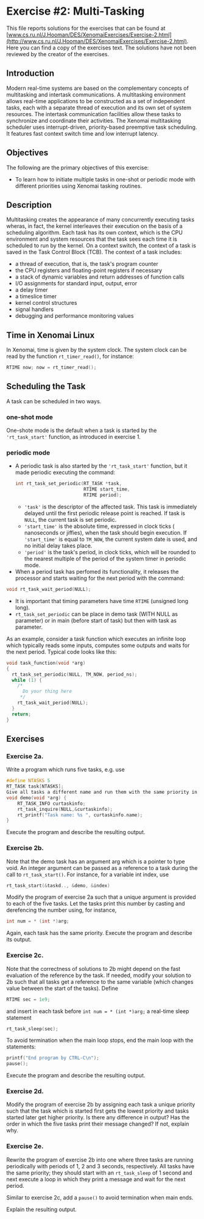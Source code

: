 # Exercise #2: Multi-Tasking

This file reports solutions for the exercises that can be found at [www.cs.ru.nl/J.Hooman/DES/XenomaiExercises/Exercise-2.html](http://www.cs.ru.nl/J.Hooman/DES/XenomaiExercises/Exercise-2.html). Here you can find a copy of the exercises text.  The solutions have not been reviewed by the creator of the exercises.

## Introduction

Modern real-time systems are based on the complementary concepts of multitasking and intertask communications. A multitasking environment allows real-time applications to be constructed as a set of independent tasks, each with a separate thread of execution and its own set of system resources. The intertask communication facilities allow these tasks to synchronize and coordinate their activities. The Xenomai multitasking scheduler uses interrupt-driven, priority-based preemptive task scheduling. It features fast context switch time and low interrupt latency.

## Objectives

The following are the primary objectives of this exercise:
- To learn how to initiate multiple tasks in one-shot or periodic mode with different priorities using Xenomai tasking routines.

## Description

Multitasking creates the appearance of many concurrently executing tasks wheras, in fact, the kernel interleaves their execution on the basis of a scheduling algorithm. Each task has its own context, which is the CPU environment and system resources that the task sees each time it is scheduled to run by the kernel. On a context switch, the context of a task is saved in the Task Control Block (TCB). The context of a task includes:

- a thread of execution, that is, the task's program counter
- the CPU registers and floating-point registers if necessary
- a stack of dynamic variables and return addresses of function calls
- I/O assignments for standard input, output, error
- a delay timer
- a timeslice timer
- kernel control structures
- signal handlers
- debugging and performance monitoring values

## Time in Xenomai Linux

In Xenomai, time is given by the system clock. 
The system clock can be read by the function `rt_timer_read()`, for instance:
```c
RTIME now; now = rt_timer_read();
```

## Scheduling the Task

A task can be scheduled in two ways.

### one-shot mode

One-shote mode is the default when a task is started by the `'rt_task_start'` function, as introduced in exercise 1.

### periodic mode

- A periodic task is also started by the `'rt_task_start'` function, but it made periodic executing the command:
  ```c
  int rt_task_set_periodic(RT_TASK *task,
                           RTIME start_time,
                           RTIME period);
  ```
  - `'task'` is the descriptor of the affected task. This task is immediately delayed until the first periodic release point is reached. If task is `NULL`, the current task is set periodic.
  - `'start_time'` is the absolute time, expressed in clock ticks ( nanoseconds or jiffies), when the task should begin execution. If `'start_time'` is equal to `TM_NOW`, the current system date is used, and no initial delay takes place.
  - `'period'` is the task's period, in clock ticks, which will be rounded to the nearest multiple of the period of the system timer in periodic mode.
- When a period task has perfomed its functionality, it releases the processor and starts waiting for the next period with the command:
```c
void rt_task_wait_period(NULL);
```
- It is important that timing parameters have time `RTIME` (unsigned long long).
- `rt_task_set_periodic` can be place in demo task (WITH NULL as parameter) or in main (before start of task) but then with task as parameter.

As an example, consider a task function which executes an infinite loop which typically reads some inputs, computes some outputs and waits for the next period. Typical code looks like this:
```c
void task_function(void *arg)
{
  rt_task_set_periodic(NULL, TM_NOW, period_ns);
  while (1) {
    /*
      Do your thing here
     */
    rt_task_wait_period(NULL);
  }
  return;
}
```

## Exercises 

### Exercise 2a.  

Write a program which runs five tasks, e.g. use
```c
#define NTASKS 5
RT_TASK task[NTASKS];
Give all tasks a different name and run them with the same priority in one-shot mode. Each task executes the following function  :
void demo(void *arg) {
    RT_TASK_INFO curtaskinfo;
    rt_task_inquire(NULL,&curtaskinfo);
    rt_printf("Task name: %s ", curtaskinfo.name);
}
```
Execute the program and describe the resulting output.

### Exercise 2b. 
Note that the demo task has an argument arg which is a pointer to type void. An integer argument can be passed as a reference to a task during the call to `rt_task_start()`. For instance, for a variable int index, use
```c
rt_task_start(&taskd.., &demo, &index)
```
Modify the program of exercise 2a such that a unique argument is provided to each of the five tasks. Let the tasks print this number by casting and derefencing the number using, for instance,
```c
int num = * (int *)arg;
```
Again, each task has the same priority. Execute the program and describe its output.

### Exercise 2c. 
Note that the correctness of solutions to 2b might depend on the fast evaluation of the reference by the task. If needed, modify your solution to 2b such that all tasks get a reference to the same variable (which changes value between the start of the tasks). Define
```c
RTIME sec = 1e9;
```
and insert in each task before `int num = * (int *)arg;` a real-time sleep statement
```c
rt_task_sleep(sec);
```
To avoid termination when the main loop stops, end the main loop with the statements:
```c
printf("End program by CTRL-C\n");
pause();
``` 
Execute the program and describe the resulting output.

### Exercise 2d. 
Modify the program of exercise 2b by assigning each task a unique priority such that the task which is started first gets the lowest priority and tasks started later get higher priority. Is there any difference in output? Has the order in which the five tasks print their message changed? If not, explain why.

### Exercise 2e. 
Rewrite the program of exercise 2b into one where three tasks are running periodically with periods of 1, 2 and 3 seconds, respectively. All tasks have the same priority; they should start with an `rt_task_sleep` of 1 second and next execute a loop in which they print a message and wait for the next period.

Similar to exercise 2c, add a `pause()` to avoid termination when main ends.

Explain the resulting output.